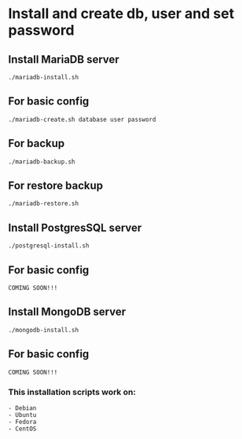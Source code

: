 # Install and create db, user and set password

## Install MariaDB server

```
./mariadb-install.sh
```
## For basic config

```
./mariadb-create.sh database user password
```
## For backup

```
./mariadb-backup.sh
```

## For restore backup

```
./mariadb-restore.sh
```

## Install PostgresSQL server

```
./postgresql-install.sh
```

## For basic config

```
COMING SOON!!!
```

## Install MongoDB server

```
./mongodb-install.sh
```

## For basic config

```
COMING SOON!!!
```

### This installation scripts work on:

```
- Debian
- Ubuntu
- Fedora
- CentOS
```
